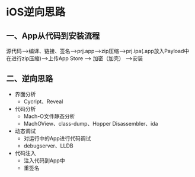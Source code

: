 # iOS逆向思路

## 一、App从代码到安装流程

源代码-->编译、链接、签名-->prj.app-->zip压缩-->prj.ipa(.app放入Payload中在进行zip压缩)-->上传App Store --> 加密（加壳） -->安装

## 二、逆向思路

* 界面分析
  * Cycript、Reveal
* 代码分析
  * Mach-O文件静态分析
  * MachOView、class-dump、Hopper Disassembler、ida
* 动态调试
  * 对运行中的App进行代码调试
  * debugserver、LLDB
* 代码注入
  * 注入代码到App中
  * 重签名